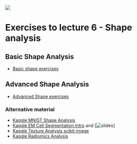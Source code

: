 ![](../../docs/figures/np_shape_2328381_000000.svg)
# Exercises to lecture 6 - Shape analysis

## Basic Shape Analysis
- [Basic shape exercises](https://github.com/ImagingLectures/Quantitative-Big-Imaging-2024/blob/main/Exercises/06-Shapes/06-Exercises.ipynb)


## Advanced Shape Analysis
- [Advanced Shape exercises](https://github.com/ImagingLectures/Quantitative-Big-Imaging-2024/blob/main/Exercises/06-Shapes/06-AdvShape.ipynb)


### Alternative material
- [Kaggle MNIST Shape Analysis](https://www.kaggle.com/kmader/digit-recognizer/qbi2017-single-object-analysis) 
- [Kaggle EM Cell Segmentation Intro](https://www.kaggle.com/kmader/d/kmader/electron-microscopy-3d-segmentation/qbi-single-object-analysis/) and [![slides](https://img.shields.io/badge/interactive-notebook-blue.svg)]
- [Kaggle Texture Analysis scikit-image](https://www.kaggle.com/kmader/qbi-texture-analysis)
- [Kaggle Radiomics Analysis](https://www.kaggle.com/kmader/qbi-radiomics-analysis)
